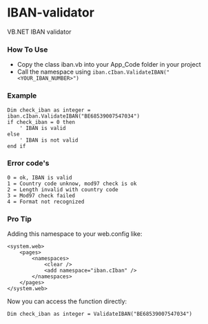 # IBAN-validator
VB.NET IBAN validator

### How To Use
- Copy the class iban.vb into your App_Code folder in your project
- Call the namespace using ```iban.cIban.ValidateIBAN("<YOUR_IBAN_NUMBER>")```

### Example
```
Dim check_iban as integer = iban.cIban.ValidateIBAN("BE68539007547034")
if check_iban = 0 then
    ' IBAN is valid
else
    ' IBAN is not valid
end if
```

### Error code's
```
0 = ok, IBAN is valid
1 = Country code unknow, mod97 check is ok
2 = Length invalid with country code
3 = Mod97 check failed
4 = Format not recognized
```

### Pro Tip
Adding this namespace to your web.config like:
```
<system.web>
    <pages>
        <namespaces>
            <clear />
            <add namespace="iban.cIban" />
        </namespaces>
    </pages>
</system.web>
```

Now you can access the function directly:
```
Dim check_iban as integer = ValidateIBAN("BE68539007547034")
```